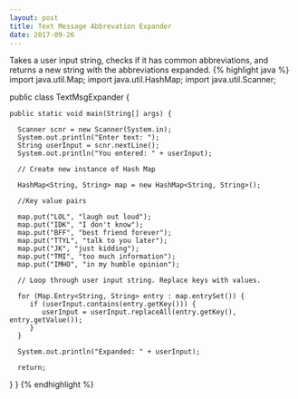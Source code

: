 ```yaml
---
layout: post
title: Text Message Abbrevation Expander
date: 2017-09-26
---
```

Takes a user input string, checks if it has common abbreviations, and returns a new string with the abbreviations expanded.
{% highlight java %}
import java.util.Map;
import java.util.HashMap;
import java.util.Scanner;
 
public class TextMsgExpander {
    
    public static void main(String[] args) {
       
      Scanner scnr = new Scanner(System.in);
      System.out.println("Enter text: ");
      String userInput = scnr.nextLine();
      System.out.println("You entered: " + userInput);
       
      // Create new instance of Hash Map
       
      HashMap<String, String> map = new HashMap<String, String>();
       
      //Key value pairs
       
      map.put("LOL", "laugh out loud");
      map.put("IDK", "I don't know");
      map.put("BFF", "best friend forever");
      map.put("TTYL", "talk to you later");
      map.put("JK", "just kidding");
      map.put("TMI", "too much information");
      map.put("IMHO", "in my humble opinion");
       
      // Loop through user input string. Replace keys with values.
       
      for (Map.Entry<String, String> entry : map.entrySet()) {
         if (userInput.contains(entry.getKey())) {
            userInput = userInput.replaceAll(entry.getKey(), entry.getValue());
         }
      }
       
      System.out.println("Expanded: " + userInput);
 
      return;
 
 
   }
}
{% endhighlight %}

